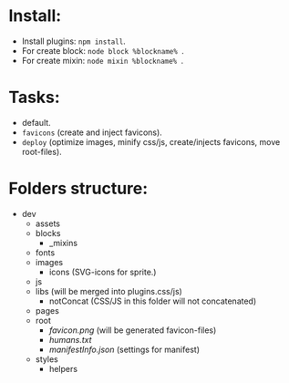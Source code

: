 # Install: #

- Install plugins: `npm install`.
- For create block: `node block %blockname% `.
- For create mixin: `node mixin %blockname% `.

<!--  -->

# Tasks: #
- default.
- `favicons` (create and inject favicons).
- `deploy` (optimize images, minify css/js, create/injects favicons, move root-files).

<!--  -->

# Folders structure: #

- dev
	- assets
	- blocks
		* _mixins
	- fonts
	- images
		* icons (SVG-icons for sprite.)
	- js
	- libs (will be merged into plugins.css/js)
		* notConcat (CSS/JS in this folder will not concatenated)
	- pages
	- root
		* _favicon.png_ (will be generated favicon-files)
		* _humans.txt_
		* _manifestInfo.json_ (settings for manifest)
	- styles
		* helpers
